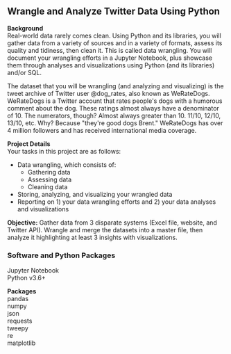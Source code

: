 ## Wrangle and Analyze Twitter Data Using Python  

**Background**    
Real-world data rarely comes clean. Using Python and its libraries, you will gather data from a variety of sources and in a variety of formats, assess its quality and tidiness, then clean it. This is called data wrangling. You will document your wrangling efforts in a Jupyter Notebook, plus showcase them through analyses and visualizations using Python (and its libraries) and/or SQL.  

The dataset that you will be wrangling (and analyzing and visualizing) is the tweet archive of Twitter user @dog_rates, also known as WeRateDogs. WeRateDogs is a Twitter account that rates people's dogs with a humorous comment about the dog. These ratings almost always have a denominator of 10. The numerators, though? Almost always greater than 10. 11/10, 12/10, 13/10, etc. Why? Because "they're good dogs Brent." WeRateDogs has over 4 million followers and has received international media coverage.    
 
 **Project Details**  
Your tasks in this project are as follows:  

- Data wrangling, which consists of:  
  - Gathering data  
  - Assessing data  
  - Cleaning data  
- Storing, analyzing, and visualizing your wrangled data  
- Reporting on 1) your data wrangling efforts and 2) your data analyses and visualizations  

 
**Objective:**  Gather data from 3 disparate systems (Excel file, website, and Twitter API). Wrangle and merge the datasets into a master file, then analyze it highlighting at least 3 insights with visualizations. 


### Software and Python Packages    
Jupyter Notebook  
Python v3.6+  

**Packages**  
pandas  
numpy  
json  
requests  
tweepy  
re  
matplotlib  
  


